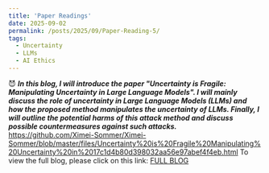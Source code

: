 ```yaml
---
title: 'Paper Readings'
date: 2025-09-02
permalink: /posts/2025/09/Paper-Reading-5/
tags:
  - Uncertainty
  - LLMs
  - AI Ethics 
---
```

😈 ***In this blog, I will introduce the paper "Uncertainty is Fragile: Manipulating Uncertainty in Large Language Models". I will mainly discuss the role of uncertainty in Large Language Models (LLMs) and how the proposed method manipulates the uncertainty of LLMs. Finally, I will outline the potential harms of this attack method and discuss possible countermeasures against such attacks.***
https://github.com/Ximei-Sommer/Ximei-Sommer/blob/master/files/Uncertainty%20is%20Fragile%20Manipulating%20Uncertainty%20in%2017c1d4b80d398032aa56e97abef4f4eb.html
To view the full blog, please click on this link: [FULL BLOG](https://ximei-sommer.github.io/Ximei-Sommer//files/Uncertainty%20is%20Fragile%20Manipulating%20Uncertainty%20in%2017c1d4b80d398032aa56e97abef4f4eb.html)
